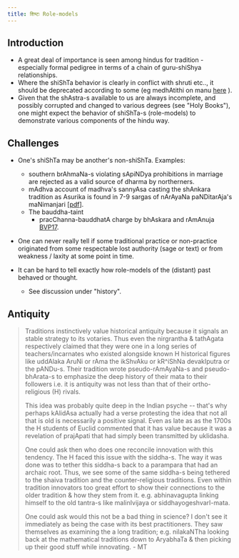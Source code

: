 ```yaml
---
title: शिष्टः Role-models
---
```



## Introduction

- A great deal of importance is seen among hindus for tradition - especially formal pedigree in terms of a chain of guru-shiShya relationships.
- Where the shiShTa behavior is clearly in conflict with shruti etc.., it should be deprecated according to some (eg medhAtithi on manu [here](https://www.wisdomlib.org/hinduism/book/manusmriti-with-the-commentary-of-medhatithi/d/doc200283.html) ).
- Given that the shAstra-s available to us are always incomplete, and possibly corrupted and changed to various degrees (see "Holy Books"), one might expect the behavior of shiShTa-s (role-models) to demonstrate various components of the hindu way.

## Challenges

- One's shiShTa may be another's non-shiShTa. Examples:
    - southern brAhmaNa-s violating sApiNDya prohibitions in marriage are rejected as a valid source of dharma by northerners.
    - mAdhva account of madhva's sannyAsa casting the shAnkara tradition as Asurika is found in 7-9 sargas of nArAyaNa paNDitarAja's maNimanjari \[[pdf](https://archive.org/details/ManimanjariOfNarayanaPandita/page/n21)\]. 
    - The bauddha-taint
        - pracChanna-bauddhatA charge by bhAskara and rAmAnuja [BVP17](https://groups.google.com/d/msg/bvparishat/kZikXaymSIw/Ej9695exBAAJ).

- One can never really tell if some traditional practice or non-practice originated from some respectable lost authority (sage or text) or from weakness / laxity at some point in time.
- It can be hard to tell exactly how role-models of the (distant) past behaved or thought.
    - See discussion under "history".

## Antiquity
> Traditions instinctively value historical antiquity because it signals an stable strategy to its votaries. Thus even the nirgrantha & tathAgata respectively claimed that they were one in a long series of teachers/incarnates who existed alongside known H historical figures like uddAlaka AruNi or rAma the ikShvAku or kR^iShNa devakIputra or the pANDu-s. Their tradition wrote pseudo-rAmAyaNa-s and pseudo-bhArata-s to emphasize the deep history of their mata to their followers i.e. it is antiquity was not less than that of their ortho-religious (H) rivals. 
> 
> This idea was probably quite deep in the Indian psyche -- that's why perhaps kAlidAsa actually had a verse protesting the idea that not all that is old is necessarily a positive signal. Even as late as as the 1700s the H students of Euclid commented that it has value because it was a revelation of prajApati that had simply been transmitted by uklidasha.
> 
> One could ask then who does one reconcile innovation with this tendency. The H faced this issue with the siddha-s. The way it was done was to tether this siddha-s back to a parampara that had an archaic root. Thus, we see some of the same siddha-s being tethered to the shaiva tradition and the counter-religious traditions. Even within tradition innovators too great effort to show their connections to the older tradition & how they stem from it. e.g. abhinavagupta linking himself to the old tantra-s like malinIvijaya or siddhayogeshvarI-mata.
> 
> One could ask would this not be a bad thing in science? I don't see it immediately as being the case with its best practitioners. They saw themselves as examining the a long tradition; e.g. nilakaNTha looking back at the mathematical traditions down to AryabhaTa & then picking up their good stuff while innovating. - MT